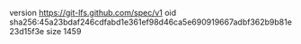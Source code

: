 version https://git-lfs.github.com/spec/v1
oid sha256:45a23bdaf246cdfabd1e361ef98d46ca5e690919667adbf362b9b81e23d15f3e
size 1459
